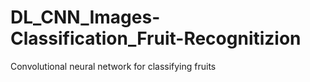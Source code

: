 # DL_CNN_Images-Classification_Fruit-Recognitizion
Convolutional neural network for classifying fruits
